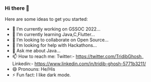 ### Hi there 👋

Here are some ideas to get you started:

- 🔭 I’m currently working on GSSOC 2022...
- 🌱 I’m currently learning Java,C,Flutter...
- 👯 I’m looking to collaborate on Open Source...
- 🤔 I’m looking for help with Hackathons...
- 💬 Ask me about Java...
- 📫 How to reach me: Twitter:- https://twitter.com/TridibGhosh_  Linkedin:- https://www.linkedin.com/in/tridib-ghosh-5771b3211/
- 😄 Pronouns: He/His
- ⚡ Fun fact: I like dark mode.

